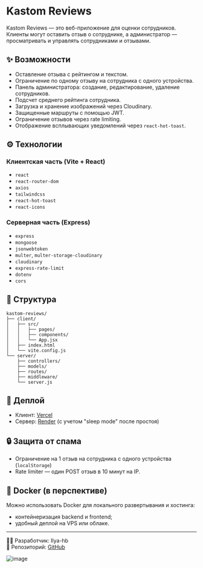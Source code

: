 
# Kastom Reviews

Kastom Reviews — это веб-приложение для оценки сотрудников. Клиенты могут оставить отзыв о сотруднике, а администратор — просматривать и управлять сотрудниками и отзывами.

## ✨ Возможности

- Оставление отзыва с рейтингом и текстом.
- Ограничение по одному отзыву на сотрудника с одного устройства.
- Панель администратора: создание, редактирование, удаление сотрудников.
- Подсчет среднего рейтинга сотрудника.
- Загрузка и хранение изображений через Cloudinary.
- Защищенные маршруты с помощью JWT.
- Ограничение отзывов через rate limiting.
- Отображение всплывающих уведомлений через `react-hot-toast`.

## ⚙️ Технологии

### Клиентская часть (Vite + React)

- `react`
- `react-router-dom`
- `axios`
- `tailwindcss`
- `react-hot-toast`
- `react-icons`

### Серверная часть (Express)

- `express`
- `mongoose`
- `jsonwebtoken`
- `multer`, `multer-storage-cloudinary`
- `cloudinary`
- `express-rate-limit`
- `dotenv`
- `cors`

## 📁 Структура

```
kastom-reviews/
├── client/
│   ├── src/
│   │   ├── pages/
│   │   ├── components/
│   │   └── App.jsx
│   ├── index.html
│   └── vite.config.js
└── server/
    ├── controllers/
    ├── models/
    ├── routes/
    ├── middleware/
    └── server.js
```

## 🚀 Деплой

- Клиент: [Vercel](https://vercel.com/)
- Сервер: [Render](https://render.com/) (с учетом "sleep mode" после простоя)

## 🔒 Защита от спама

- Ограничение на 1 отзыв на сотрудника с одного устройства (`localStorage`)
- Rate limiter — один POST отзыв в 10 минут на IP.

## 🐳 Docker (в перспективе)

Можно использовать Docker для локального развертывания и хостинга:
- контейнеризация backend и frontend;
- удобный деплой на VPS или облаке.

---

🧑‍💻 Разработчик: Ilya-hb  
📁 Репозиторий: [GitHub](https://github.com/Ilya-hb/kastom-reviews)

![image](https://github.com/user-attachments/assets/2a0e61b7-49b9-4d77-b8ce-0f13e9c8be09)

